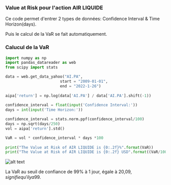 
### Value at Risk pour l'action AIR LIQUIDE

Ce code permet d'entrer 2 types de données: Confidence Interval & Time Horizon(days).

Puis le calcul de la VaR se fait automatiquement.



### Calucul de la VaR

```python 
import numpy as np
import pandas_datareader as web
from scipy import stats

data = web.get_data_yahoo("AI.PA",
                        start = "2009-01-01",
                        end = "2022-1-26")
                        
aipa['return'] = np.log(data['AI.PA'] / data['AI.PA'].shift(-1))
 
confidence_interval = float(input('Confidence Interval:'))
days = int(input('Time Horizon:'))

confidence_interval = stats.norm.ppf(confidence_interval/100)
days = np.sqrt(days/250)
vol = aipa['return'].std()

VaR = vol * confidence_interval * days *100
               
print("The Value at Risk of AIR LIQUIDE is {0:.2f}%".format(VaR))
print("The Value at Risk of AIR LIQUIDE is {0:.2f} USD".format((VaR/100)*1000000/100))
```


![alt text](https://i.ibb.co/8DVDTY8/1.png)

La VaR au seuil de confiance de 99% à 1 jour, égale à 20,09$, signifie qu'il y a 99% de chances pour que la pertes associée à la détention de l'action AIR LIQUIDE n'excéde pas 20,09$.


